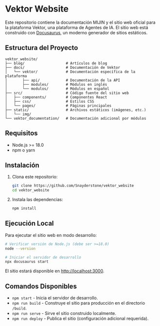 # Vektor Website

Este repositorio contiene la documentación MIJIN y el sitio web oficial para la plataforma Vektor, una plataforma de Agentes de IA. El sitio web está construido con [Docusaurus](https://docusaurus.io/), un moderno generador de sitios estáticos.

## Estructura del Proyecto

```
vektor_website/
├── blog/                   # Artículos de blog
├── docs/                   # Documentación de Vektor
│   └── vektor/             # Documentación específica de la plataforma
│       ├── api/            # Documentación de la API
│       ├── modules/        # Módulos en inglés
│       └── modulos/        # Módulos en español
├── src/                    # Código fuente del sitio web
│   ├── components/         # Componentes React
│   ├── css/                # Estilos CSS
│   └── pages/              # Páginas principales
├── static/                 # Archivos estáticos (imágenes, etc.)
│   └── img/
└── vektor_documentation/   # Documentación adicional por módulos
```

## Requisitos

- Node.js >= 18.0
- npm o yarn

## Instalación

1. Clona este repositorio:
   ```bash
   git clone https://github.com/Snayderstone/vektor_website
   cd vektor_website
   ```

2. Instala las dependencias:
   ```bash
   npm install
   ```

## Ejecución Local

Para ejecutar el sitio web en modo desarrollo:

```bash
# Verificar versión de Node.js (debe ser >=18.0)
node --version

# Iniciar el servidor de desarrollo
npx docusaurus start
```

El sitio estará disponible en [http://localhost:3000](http://localhost:3000).

## Comandos Disponibles

- `npm start` - Inicia el servidor de desarrollo.
- `npm run build` - Construye el sitio para producción en el directorio `/build`.
- `npm run serve` - Sirve el sitio construido localmente.
- `npm run deploy` - Publica el sitio (configuración adicional requerida).
